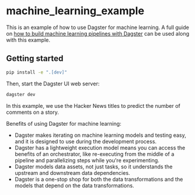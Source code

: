 # machine_learning_example

This is an example of how to use Dagster for machine learning. A full guide on [how to build machine learning pipelines with Dagster](https://docs.dagster.io/guides/dagster/ml-pipeline) can be used along with this example. 

## Getting started

```bash
pip install -e ".[dev]"
```

Then, start the Dagster UI web server:

```bash
dagster dev
```

In this example, we use the Hacker News titles to predict the number of comments on a story. 

Benefits of using Dagster for machine learning:
- Dagster makes iterating on machine learning models and testing easy, and it is designed to use during the development process.
- Dagster has a lightweight execution model means you can access the benefits of an orchestrator, like re-executing from the middle of a pipeline and parallelizing steps while you're experimenting.
- Dagster models data assets, not just tasks, so it understands the upstream and downstream data dependencies.
- Dagster is a one-stop shop for both the data transformations and the models that depend on the data transformations.